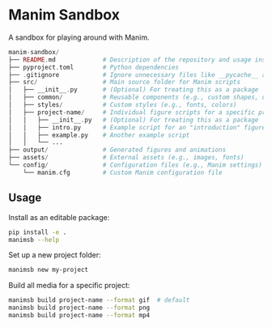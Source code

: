 # Manim Sandbox

A sandbox for playing around with Manim.

```php
manim-sandbox/
├── README.md             # Description of the repository and usage instructions
├── pyproject.toml        # Python dependencies
├── .gitignore            # Ignore unnecessary files like __pycache__ and outputs
├── src/                  # Main source folder for Manim scripts
│   ├── __init__.py       # (Optional) For treating this as a package
│   ├── common/           # Reusable components (e.g., custom shapes, utilities)
│   ├── styles/           # Custom styles (e.g., fonts, colors)
│   ├── project-name/     # Individual figure scripts for a specific project
│   │   ├── __init__.py   # (Optional) For treating this as a package
│   │   ├── intro.py      # Example script for an "introduction" figure
│   │   ├── example.py    # Another example script
│   │   └── ...
├── output/               # Generated figures and animations
├── assets/               # External assets (e.g., images, fonts)
└── config/               # Configuration files (e.g., Manim settings)
    └── manim.cfg         # Custom Manim configuration file
```

## Usage

Install as an editable package:

```bash
pip install -e .
manimsb --help
```

Set up a new project folder:

```bash
manimsb new my-project
```

Build all media for a specific project:

```bash
manimsb build project-name --format gif  # default
manimsb build project-name --format png
manimsb build project-name --format mp4
```
